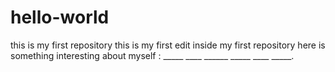 # hello-world
this is my first repository
this is my first edit inside my first repository here is something interesting about myself : _____ ____ ______ _____ ____ _____.
